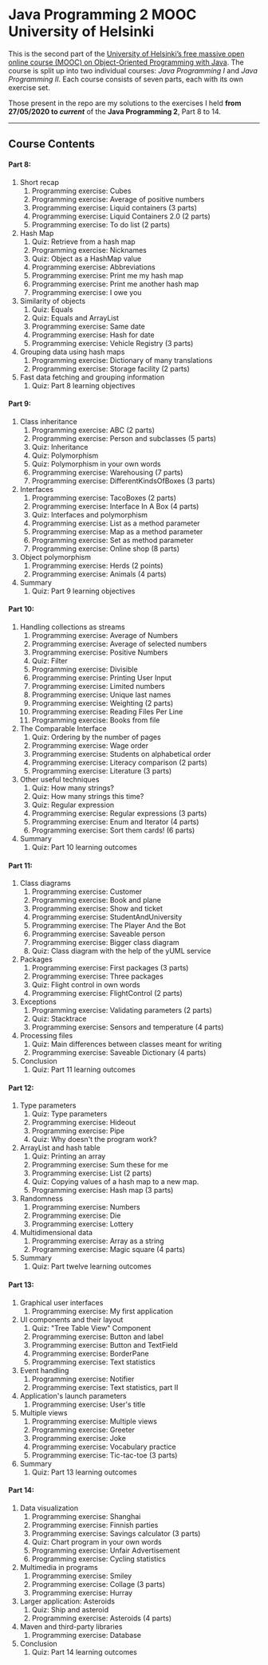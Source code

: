 # Java Programming 2 MOOC University of Helsinki
 
This is the second part of the [University of Helsinki’s free massive open online course (MOOC) on Object-Oriented Programming with Java](https://java-programming.mooc.fi/).
The course is split up into two individual courses: *Java Programming I* and *Java Programming II*. Each course consists of seven parts, each with its own exercise set.

Those present in the repo are my solutions to the exercises I held **from 27/05/2020 to _current_** of the **Java Programming 2**, Part 8 to 14.

-------------------------------------------------------------------
## Course Contents ##

#### Part 8:
 1. Short recap
    1. Programming exercise: Cubes
    2. Programming exercise: Average of positive numbers
    3. Programming exercise: Liquid containers (3 parts)
    4. Programming exercise: Liquid Containers 2.0 (2 parts)
    5. Programming exercise: To do list (2 parts)
 2. Hash Map
    1. Quiz: Retrieve from a hash map
    2. Programming exercise: Nicknames
    3. Quiz: Object as a HashMap value
    4. Programming exercise: Abbreviations
    5. Programming exercise: Print me my hash map
    6. Programming exercise: Print me another hash map
    7. Programming exercise: I owe you
 3. Similarity of objects
     1. Quiz: Equals
     2. Quiz: Equals and ArrayList
     3. Programming exercise: Same date
     4. Programming exercise: Hash for date
     5. Programming exercise: Vehicle Registry (3 parts)
 4. Grouping data using hash maps
     1. Programming exercise: Dictionary of many translations
     2. Programming exercise: Storage facility (2 parts)
 5. Fast data fetching and grouping information
     1. Quiz: Part 8 learning objectives
 
#### Part 9:
 1. Class inheritance
     1. Programming exercise: ABC (2 parts)
     2. Programming exercise: Person and subclasses (5 parts)
     3. Quiz: Inheritance
     4. Quiz: Polymorphism
     5. Quiz: Polymorphism in your own words
     6. Programming exercise: Warehousing (7 parts)
     7. Programming exercise: DifferentKindsOfBoxes (3 parts)
 2. Interfaces
     1. Programming exercise: TacoBoxes (2 parts)
     2. Programming exercise: Interface In A Box (4 parts)
     3. Quiz: Interfaces and polymorphism
     4. Programming exercise: List as a method parameter
     5. Programming exercise: Map as a method parameter
     6. Programming exercise: Set as method parameter
     7. Programming exercise: Online shop (8 parts)
 3. Object polymorphism
     1. Programming exercise: Herds (2 points)
     2. Programming exercise: Animals (4 parts)
4. Summary
     1. Quiz: Part 9 learning objectives
     
#### Part 10:
 1. Handling collections as streams
     1. Programming exercise: Average of Numbers
     2. Programming exercise: Average of selected numbers
     3. Programming exercise: Positive Numbers
     4. Quiz: Filter
     5. Programming exercise: Divisible
     6. Programming exercise: Printing User Input
     7. Programming exercise: Limited numbers
     8. Programming exercise: Unique last names
     9. Programming exercise: Weighting (2 parts)
     10. Programming exercise: Reading Files Per Line
     11. Programming exercise: Books from file
 2. The Comparable Interface
     1. Quiz: Ordering by the number of pages
     2. Programming exercise: Wage order
     3. Programming exercise: Students on alphabetical order
     4. Programming exercise: Literacy comparison (2 parts)
     5. Programming exercise: Literature (3 parts)
 3. Other useful techniques
     1. Quiz: How many strings?
     2. Quiz: How many strings this time?
     3. Quiz: Regular expression
     4. Programming exercise: Regular expressions (3 parts)
     5. Programming exercise: Enum and Iterator (4 parts)
     6. Programming exercise: Sort them cards! (6 parts)
 4. Summary
     1. Quiz: Part 10 learning outcomes
     
#### Part 11:
 1. Class diagrams
     1. Programming exercise: Customer
     2. Programming exercise: Book and plane
     3. Programming exercise: Show and ticket
     4. Programming exercise: StudentAndUniversity
     5. Programming exercise: The Player And the Bot
     6. Programming exercise: Saveable person
     7. Programming exercise: Bigger class diagram
     8. Quiz: Class diagram with the help of the yUML service
 2. Packages
     1. Programming exercise: First packages (3 parts)
     2. Programming exercise: Three packages
     3. Quiz: Flight control in own words
     4. Programming exercise: FlightControl (2 parts)
 3. Exceptions
     1. Programming exercise: Validating parameters (2 parts)
     2. Quiz: Stacktrace
     3. Programming exercise: Sensors and temperature (4 parts)
 4. Processing files
     1. Quiz: Main differences between classes meant for writing
     2. Programming exercise: Saveable Dictionary (4 parts)
 5. Conclusion 
     1. Quiz: Part 11 learning outcomes
     
#### Part 12:
 1. Type parameters
     1. Quiz: Type parameters
     2. Programming exercise: Hideout
     3. Programming exercise: Pipe
     4. Quiz: Why doesn't the program work?
 2. ArrayList and hash table
     1. Quiz: Printing an array
     2. Programming exercise: Sum these for me
     3. Programming exercise: List (2 parts)
     4. Quiz: Copying values of a hash map to a new map.
     5. Programming exercise: Hash map (3 parts)
 3. Randomness
     1. Programming exercise: Numbers
     2. Programming exercise: Die
     3. Programming exercise: Lottery
 4. Multidimensional data
     1. Programming exercise: Array as a string
     2. Programming exercise: Magic square (4 parts)
 5. Summary
     1. Quiz: Part twelve learning outcomes
 
#### Part 13:
 1. Graphical user interfaces
     1. Programming exercise: My first application
 2. UI components and their layout
     1. Quiz: "Tree Table View" Component
     2. Programming exercise: Button and label
     3. Programming exercise: Button and TextField
     4. Programming exercise: BorderPane
     5. Programming exercise: Text statistics
 3. Event handling
     1. Programming exercise: Notifier
     2. Programming exercise: Text statistics, part II
 4. Application's launch parameters
     1. Programming exercise: User's title
 5. Multiple views
     1. Programming exercise: Multiple views
     2. Programming exercise: Greeter
     3. Programming exercise: Joke
     4. Programming exercise: Vocabulary practice
     5. Programming exercise: Tic-tac-toe (3 parts)
 6. Summary
     1. Quiz: Part 13 learning outcomes
 
#### Part 14:
 1. Data visualization
     1. Programming exercise: Shanghai
     2. Programming exercise: Finnish parties
     3. Programming exercise: Savings calculator (3 parts)
     4. Quiz: Chart program in your own words
     5. Programming exercise: Unfair Advertisement
     6. Programming exercise: Cycling statistics
 2. Multimedia in programs
     1. Programming exercise: Smiley
     2. Programming exercise: Collage (3 parts)
     3. Programming exercise: Hurray
 3. Larger application: Asteroids
     1. Quiz: Ship and asteroid
     2. Programming exercise: Asteroids (4 parts)
 4. Maven and third-party libraries
     1. Programming exercise: Database
 5. Conclusion
     1. Quiz: Part 14 learning outcomes

